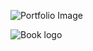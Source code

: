 <!-- ![Portfolio Image](https://octodex.github.com/images/yaktocat.png) -->
![Portfolio Image](https://github.com/shendeashish09/markdown-portfolio/blob/main/_includes/portfolio.PNG)

![Book logo](/markdown-portfolio/docs/assets/portfolio.PNG)
